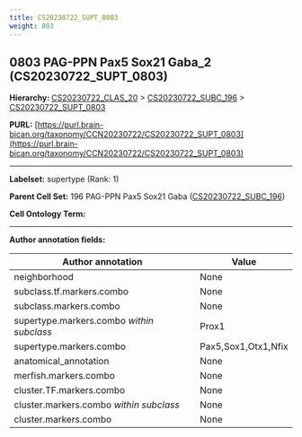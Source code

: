 ```yaml
---
title: CS20230722_SUPT_0803
weight: 803
---
```

## 0803 PAG-PPN Pax5 Sox21 Gaba_2 (CS20230722_SUPT_0803)
<b>Hierarchy: </b>
[CS20230722_CLAS_20](../CS20230722_CLAS_20) >
[CS20230722_SUBC_196](../CS20230722_SUBC_196) >
[CS20230722_SUPT_0803](../CS20230722_SUPT_0803)

**PURL:** [https://purl.brain-bican.org/taxonomy/CCN20230722/CS20230722_SUPT_0803](https://purl.brain-bican.org/taxonomy/CCN20230722/CS20230722_SUPT_0803)

---


**Labelset:** supertype (Rank: 1)

**Parent Cell Set:** 196 PAG-PPN Pax5 Sox21 Gaba ([CS20230722_SUBC_196](../CS20230722_SUBC_196))



**Cell Ontology Term:** 

[MARKER GENES.]: #


---

[TRANSFERRED ANNOTATIONS.]: #


[AUTHOR ANNOTATION FIELDS.]: #


**Author annotation fields:**

| Author annotation | Value |
|-------------------|-------|
|neighborhood|None|
|subclass.tf.markers.combo|None|
|subclass.markers.combo|None|
|supertype.markers.combo _within subclass_|Prox1|
|supertype.markers.combo|Pax5,Sox1,Otx1,Nfix|
|anatomical_annotation|None|
|merfish.markers.combo|None|
|cluster.TF.markers.combo|None|
|cluster.markers.combo _within subclass_|None|
|cluster.markers.combo|None|
